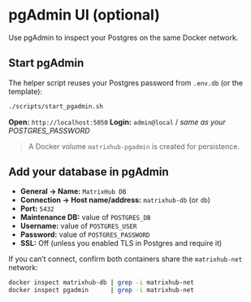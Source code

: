 # pgAdmin UI (optional)

Use pgAdmin to inspect your Postgres on the same Docker network.

## Start pgAdmin
The helper script reuses your Postgres password from `.env.db` (or the template):

```bash
./scripts/start_pgadmin.sh
```

**Open:** `http://localhost:5050`
**Login:** `admin@local` / *same as your POSTGRES\_PASSWORD*

> A Docker volume `matrixhub-pgadmin` is created for persistence.

## Add your database in pgAdmin

* **General → Name:** `MatrixHub DB`
* **Connection → Host name/address:** `matrixhub-db` (or `db`)
* **Port:** `5432`
* **Maintenance DB:** value of `POSTGRES_DB`
* **Username:** value of `POSTGRES_USER`
* **Password:** value of `POSTGRES_PASSWORD`
* **SSL:** Off (unless you enabled TLS in Postgres and require it)

If you can’t connect, confirm both containers share the `matrixhub-net` network:

```bash
docker inspect matrixhub-db | grep -i matrixhub-net
docker inspect pgadmin      | grep -i matrixhub-net
```
